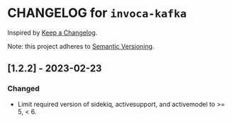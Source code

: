# CHANGELOG for `invoca-kafka`

Inspired by [Keep a Changelog](https://keepachangelog.com/en/1.0.0/).

Note: this project adheres to [Semantic Versioning](https://semver.org/spec/v2.0.0.html).

## [1.2.2] - 2023-02-23
### Changed
* Limit required version of sidekiq, activesupport, and activemodel to >= 5, < 6.
